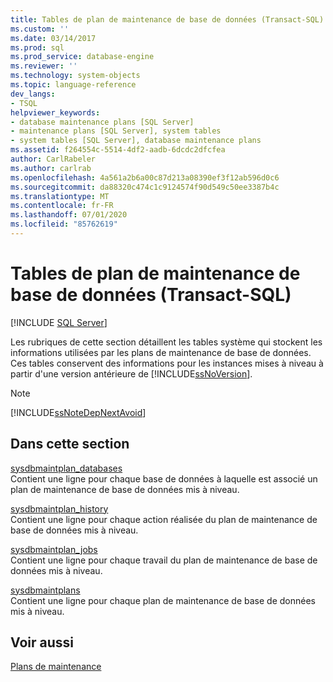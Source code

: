 ```yaml
---
title: Tables de plan de maintenance de base de données (Transact-SQL) | Microsoft Docs
ms.custom: ''
ms.date: 03/14/2017
ms.prod: sql
ms.prod_service: database-engine
ms.reviewer: ''
ms.technology: system-objects
ms.topic: language-reference
dev_langs:
- TSQL
helpviewer_keywords:
- database maintenance plans [SQL Server]
- maintenance plans [SQL Server], system tables
- system tables [SQL Server], database maintenance plans
ms.assetid: f264554c-5514-4df2-aadb-6dcdc2dfcfea
author: CarlRabeler
ms.author: carlrab
ms.openlocfilehash: 4a561a2b6a00c87d213a08390ef3f12ab596d0c6
ms.sourcegitcommit: da88320c474c1c9124574f90d549c50ee3387b4c
ms.translationtype: MT
ms.contentlocale: fr-FR
ms.lasthandoff: 07/01/2020
ms.locfileid: "85762619"
---
```

# <a name="database-maintenance-plan-tables-transact-sql"></a>Tables de plan de maintenance de base de données (Transact-SQL)
[!INCLUDE [SQL Server](../../includes/applies-to-version/sqlserver.md)]

  Les rubriques de cette section détaillent les tables système qui stockent les informations utilisées par les plans de maintenance de base de données. Ces tables conservent des informations pour les instances mises à niveau à partir d'une version antérieure de [!INCLUDE[ssNoVersion](../../includes/ssnoversion-md.md)].  
  
> [!NOTE]  
>  [!INCLUDE[ssNoteDepNextAvoid](../../includes/ssnotedepnextavoid-md.md)]  
  
## <a name="in-this-section"></a>Dans cette section  
 [sysdbmaintplan_databases](../../relational-databases/system-tables/sysdbmaintplan-databases-transact-sql.md)  
 Contient une ligne pour chaque base de données à laquelle est associé un plan de maintenance de base de données mis à niveau.  
  
 [sysdbmaintplan_history](../../relational-databases/system-tables/sysdbmaintplan-history-transact-sql.md)  
 Contient une ligne pour chaque action réalisée du plan de maintenance de base de données mis à niveau.  
  
 [sysdbmaintplan_jobs](../../relational-databases/system-tables/sysdbmaintplan-jobs-transact-sql.md)  
 Contient une ligne pour chaque travail du plan de maintenance de base de données mis à niveau.  
  
 [sysdbmaintplans](../../relational-databases/system-tables/sysdbmaintplans-transact-sql.md)  
 Contient une ligne pour chaque plan de maintenance de base de données mis à niveau.  
  
## <a name="see-also"></a>Voir aussi  
 [Plans de maintenance](../../relational-databases/maintenance-plans/maintenance-plans.md)  
  
  

